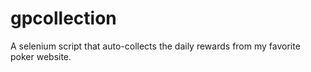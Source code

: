 # gpcollection
A selenium script that auto-collects the daily rewards from my favorite poker website. 
